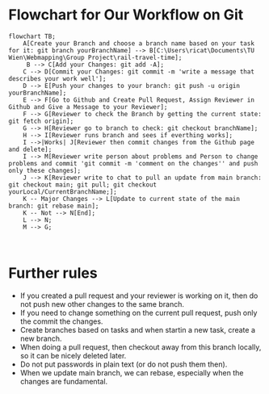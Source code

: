 # Flowchart for Our Workflow on Git
```mermaid
flowchart TB;
    A[Create your Branch and choose a branch name based on your task for it: git branch yourBranchName] --> B[C:\Users\ricat\Documents\TU Wien\Webmapping\Group Project\rail-travel-time];
     B --> C[Add your Changes: git add -A];
    C --> D[Commit your Changes: git commit -m 'write a message that describes your work well'];
    D --> E[Push your changes to your branch: git push -u origin yourBranchName];
    E --> F[Go to Github and Create Pull Request, Assign Reviewer in Github and Give a Message to your Reviewer];
    F --> G[Reviewer to check the Branch by getting the current state: git fetch origin];
    G --> H[Reviewer go to branch to check: git checkout branchName];
    H --> I[Reviewer runs branch and sees if everthing works];
    I -->|Works| J[Reviewer then commit changes from the Github page and delete];
    I --> M[Reviewer write person about problems and Person to change problems and commit 'git commit -m 'comment on the changes'' and push only these changes];
    J --> K[Reviewer write to chat to pull an update from main branch: git checkout main; git pull; git checkout yourLocal/CurrentBranchName;];
    K -- Major Changes --> L[Update to current state of the main branch: git rebase main];
    K -- Not --> N[End];
    L --> N;
    M --> G;
    
   

```
# Further rules

*  If you created a pull request and your reviewer is working on it, then do not push new other changes to the same branch.
*  If you need to change something on the current pull request, push only the commit the changes.
*  Create branches based on tasks and when startin a new task, create a new branch.
*  When doing a pull request, then checkout away from this branch locally, so it can be nicely deleted later.
*  Do not put passwords in plain text (or do not push them then).
*  When we update main branch, we can rebase, especially when the changes are fundamental.
